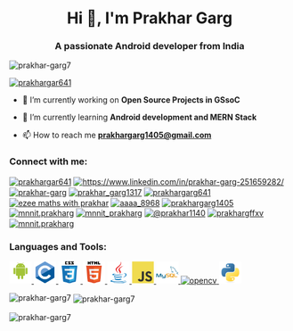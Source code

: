 <h1 align="center">Hi 👋, I'm Prakhar Garg</h1>
<h3 align="center">A passionate Android developer from India</h3>

<p align="left"> <img src="https://komarev.com/ghpvc/?username=prakhar-garg7&label=Profile%20views&color=0e75b6&style=flat" alt="prakhar-garg7" /> </p>

<p align="left"> <a href="https://twitter.com/prakhargar641" target="blank"><img src="https://img.shields.io/twitter/follow/prakhargar641?logo=twitter&style=for-the-badge" alt="prakhargar641" /></a> </p>

- 🔭 I’m currently working on **Open Source Projects in GSsoC**

- 🌱 I’m currently learning **Android development and MERN Stack**

- 📫 How to reach me **prakhargarg1405@gmail.com**

<h3 align="left">Connect with me:</h3>
<p align="left">
<a href="https://twitter.com/prakhargar641" target="blank"><img align="center" src="https://raw.githubusercontent.com/rahuldkjain/github-profile-readme-generator/master/src/images/icons/Social/twitter.svg" alt="prakhargar641" height="30" width="40" /></a>
<a href="https://linkedin.com/in/https://www.linkedin.com/in/prakhar-garg-251659282/" target="blank"><img align="center" src="https://raw.githubusercontent.com/rahuldkjain/github-profile-readme-generator/master/src/images/icons/Social/linked-in-alt.svg" alt="https://www.linkedin.com/in/prakhar-garg-251659282/" height="30" width="40" /></a>
<a href="https://stackoverflow.com/users/prakhar-garg" target="blank"><img align="center" src="https://raw.githubusercontent.com/rahuldkjain/github-profile-readme-generator/master/src/images/icons/Social/stack-overflow.svg" alt="prakhar-garg" height="30" width="40" /></a>
<a href="https://kaggle.com/prakhar_garg1317" target="blank"><img align="center" src="https://raw.githubusercontent.com/rahuldkjain/github-profile-readme-generator/master/src/images/icons/Social/kaggle.svg" alt="prakhar_garg1317" height="30" width="40" /></a>
<a href="https://instagram.com/prakhargarg641" target="blank"><img align="center" src="https://raw.githubusercontent.com/rahuldkjain/github-profile-readme-generator/master/src/images/icons/Social/instagram.svg" alt="prakhargarg641" height="30" width="40" /></a>
<a href="https://www.youtube.com/c/ezee maths with prakhar" target="blank"><img align="center" src="https://raw.githubusercontent.com/rahuldkjain/github-profile-readme-generator/master/src/images/icons/Social/youtube.svg" alt="ezee maths with prakhar" height="30" width="40" /></a>
<a href="https://www.codechef.com/users/aaaa_8968" target="blank"><img align="center" src="https://cdn.jsdelivr.net/npm/simple-icons@3.1.0/icons/codechef.svg" alt="aaaa_8968" height="30" width="40" /></a>
<a href="https://www.hackerrank.com/prakhargarg1405" target="blank"><img align="center" src="https://raw.githubusercontent.com/rahuldkjain/github-profile-readme-generator/master/src/images/icons/Social/hackerrank.svg" alt="prakhargarg1405" height="30" width="40" /></a>
<a href="https://codeforces.com/profile/mnnit.prakharg" target="blank"><img align="center" src="https://raw.githubusercontent.com/rahuldkjain/github-profile-readme-generator/master/src/images/icons/Social/codeforces.svg" alt="mnnit.prakharg" height="30" width="40" /></a>
<a href="https://www.leetcode.com/mnnit_prakharg" target="blank"><img align="center" src="https://raw.githubusercontent.com/rahuldkjain/github-profile-readme-generator/master/src/images/icons/Social/leet-code.svg" alt="mnnit_prakharg" height="30" width="40" /></a>
<a href="https://www.hackerearth.com/@prakhar1140" target="blank"><img align="center" src="https://raw.githubusercontent.com/rahuldkjain/github-profile-readme-generator/master/src/images/icons/Social/hackerearth.svg" alt="@prakhar1140" height="30" width="40" /></a>
<a href="https://auth.geeksforgeeks.org/user/prakhargffxv" target="blank"><img align="center" src="https://raw.githubusercontent.com/rahuldkjain/github-profile-readme-generator/master/src/images/icons/Social/geeks-for-geeks.svg" alt="prakhargffxv" height="30" width="40" /></a>
<a href="https://www.topcoder.com/members/mnnit.prakharg" target="blank"><img align="center" src="https://raw.githubusercontent.com/rahuldkjain/github-profile-readme-generator/master/src/images/icons/Social/topcoder.svg" alt="mnnit.prakharg" height="30" width="40" /></a>
</p>

<h3 align="left">Languages and Tools:</h3>
<p align="left"> <a href="https://developer.android.com" target="_blank" rel="noreferrer"> <img src="https://raw.githubusercontent.com/devicons/devicon/master/icons/android/android-original-wordmark.svg" alt="android" width="40" height="40"/> </a> <a href="https://www.cprogramming.com/" target="_blank" rel="noreferrer"> <img src="https://raw.githubusercontent.com/devicons/devicon/master/icons/c/c-original.svg" alt="c" width="40" height="40"/> </a> <a href="https://www.w3schools.com/css/" target="_blank" rel="noreferrer"> <img src="https://raw.githubusercontent.com/devicons/devicon/master/icons/css3/css3-original-wordmark.svg" alt="css3" width="40" height="40"/> </a> <a href="https://www.w3.org/html/" target="_blank" rel="noreferrer"> <img src="https://raw.githubusercontent.com/devicons/devicon/master/icons/html5/html5-original-wordmark.svg" alt="html5" width="40" height="40"/> </a> <a href="https://www.java.com" target="_blank" rel="noreferrer"> <img src="https://raw.githubusercontent.com/devicons/devicon/master/icons/java/java-original.svg" alt="java" width="40" height="40"/> </a> <a href="https://developer.mozilla.org/en-US/docs/Web/JavaScript" target="_blank" rel="noreferrer"> <img src="https://raw.githubusercontent.com/devicons/devicon/master/icons/javascript/javascript-original.svg" alt="javascript" width="40" height="40"/> </a> <a href="https://www.mysql.com/" target="_blank" rel="noreferrer"> <img src="https://raw.githubusercontent.com/devicons/devicon/master/icons/mysql/mysql-original-wordmark.svg" alt="mysql" width="40" height="40"/> </a> <a href="https://opencv.org/" target="_blank" rel="noreferrer"> <img src="https://www.vectorlogo.zone/logos/opencv/opencv-icon.svg" alt="opencv" width="40" height="40"/> </a> <a href="https://www.python.org" target="_blank" rel="noreferrer"> <img src="https://raw.githubusercontent.com/devicons/devicon/master/icons/python/python-original.svg" alt="python" width="40" height="40"/> </a> </p>

<p><img align="left" src="https://github-readme-stats.vercel.app/api/top-langs?username=prakhar-garg7&show_icons=true&locale=en&layout=compact" alt="prakhar-garg7" /></p>

<p>&nbsp;<img align="center" src="https://github-readme-stats.vercel.app/api?username=prakhar-garg7&show_icons=true&locale=en" alt="prakhar-garg7" /></p>

<p><img align="center" src="https://github-readme-streak-stats.herokuapp.com/?user=prakhar-garg7&" alt="prakhar-garg7" /></p>
